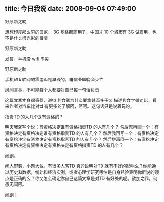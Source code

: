 title: 今日我说
date: 2008-09-04 07:49:00
---

  

 野原新之助 

 想想印度那么穷的国家， 3G 网络都商用了，中国才 10 个城市有 3G 试商用，也不是什么很光彩的事情 

 野原新之助 

 发誓，手机没 wifi 不买 

 野原新之助 

 手机和互联网的零差距是早晚的，电信业早晚会灭亡 

 

 风闻言事，不可能每个人都要对自己每一句话负责

  这篇文章本身很奇怪，说td 的文章为什么要拿甚至多于td 描述的文字做对比，看来作者对汽车比对td 有更多的了解阿，呵呵。这句话只是说着玩的。

  指责TD 的人几个是有资格的？

  明天我就写个说：有资格决定谁有资格指责TD 的人有几个？
  然后您再回一个：有资格决定有资格决定谁有资格指责TD 的人有几个？
  然后我再写一个：有资格决定有资格决定有资格决定有资格指责TD 的人有几个？
  然后您再回一个：有资格决定有资格决定有资格决定有资格决定有资格指责TD 的人有几个？

  闹剧。

  闲人野鹤，小题大做。有很多人骂TD 真的说明对TD 就有不好的影响么？你能通过历史和数据，统计和经济实例，或者心理学研究哪怕是自身经验表明你所说的观点是正确的么？你又怎么确定你自己这篇文章是对TD 有好处的呢。欲加之罪，何患无词阿。

  闹剧！ 
 
